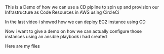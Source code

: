 This is a Demo of how we can use a CD pipline to spin up and provision our Infrastructure as Code Resources in AWS using CircleCi

In the last video i showed how we can deploy EC2 instance using CD

Now i want to give a demo on how we can actually configure those instances using an ansible playbook i had created

Here are my files
